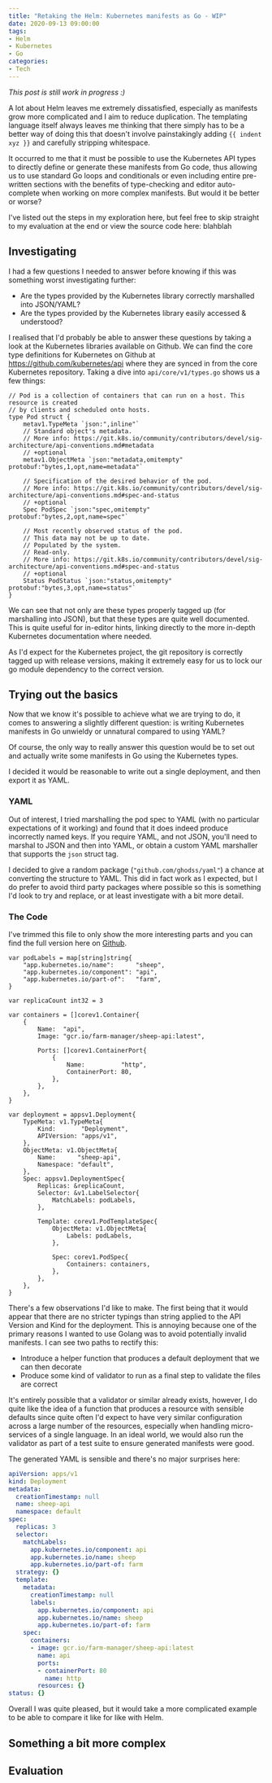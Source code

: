 ```yaml
---
title: "Retaking the Helm: Kubernetes manifests as Go - WIP"
date: 2020-09-13 09:00:00
tags:
- Helm
- Kubernetes
- Go
categories:
- Tech
---
```


*This post is still work in progress :)*

A lot about Helm leaves me extremely dissatisfied, especially as manifests grow more complicated and I aim to reduce
duplication. The templating language itself always leaves me thinking that there simply has to be a better
way of doing this that doesn't involve painstakingly adding ``{{ indent xyz }}`` and carefully stripping whitespace.

It occurred to me that it must be possible to use the Kubernetes API types to directly define or generate these manifests from Go code, thus allowing us to use standard Go loops and conditionals or even including entire pre-written sections with the benefits of type-checking and editor auto-complete when working on more complex manifests. But would it be better or worse?

I've listed out the steps in my exploration here, but feel free to skip straight to my evaluation at the end or view the source code here: blahblah

## Investigating

I had a few questions I needed to answer before knowing if this was something worst investigating further:

- Are the types provided by the Kubernetes library correctly marshalled into JSON/YAML?
- Are the types provided by the Kubernetes library easily accessed & understood?

 I realised that I'd probably be able to answer these questions by taking a look at the Kubernetes libraries available on Github. We can find the core type definitions for Kubernetes on Github at https://github.com/kubernetes/api where they are synced in from the core Kubernetes repository. Taking a dive into ``api/core/v1/types.go`` shows us a few things:

```golang
// Pod is a collection of containers that can run on a host. This resource is created
// by clients and scheduled onto hosts.
type Pod struct {
	metav1.TypeMeta `json:",inline"`
	// Standard object's metadata.
	// More info: https://git.k8s.io/community/contributors/devel/sig-architecture/api-conventions.md#metadata
	// +optional
	metav1.ObjectMeta `json:"metadata,omitempty" protobuf:"bytes,1,opt,name=metadata"`

	// Specification of the desired behavior of the pod.
	// More info: https://git.k8s.io/community/contributors/devel/sig-architecture/api-conventions.md#spec-and-status
	// +optional
	Spec PodSpec `json:"spec,omitempty" protobuf:"bytes,2,opt,name=spec"`

	// Most recently observed status of the pod.
	// This data may not be up to date.
	// Populated by the system.
	// Read-only.
	// More info: https://git.k8s.io/community/contributors/devel/sig-architecture/api-conventions.md#spec-and-status
	// +optional
	Status PodStatus `json:"status,omitempty" protobuf:"bytes,3,opt,name=status"`
}
```

We can see that not only are these types properly tagged up (for marshalling into JSON), but that these types are quite well documented. This is quite useful for in-editor hints, linking directly to the more in-depth Kubernetes documentation where needed.

As I'd expect for the Kubernetes project, the git repository is correctly tagged up with release versions, making it extremely easy for us to lock our go module dependency to the correct version.

## Trying out the basics

Now that we know it's possible to achieve what we are trying to do, it comes to answering a slightly different question: is writing Kubernetes manifests in Go unwieldy or unnatural compared to using YAML?

Of course, the only way to really answer this question would be to set out and actually write some manifests in Go using the Kubernetes types.

I decided it would be reasonable to write out a single deployment, and then export it as YAML.

### YAML

Out of interest, I tried marshalling the pod spec to YAML (with no particular expectations of it working) and found that it does indeed produce incorrectly named keys. If you require YAML, and not JSON, you'll need to marshal to JSON
and then into YAML, or obtain a custom YAML marshaller that supports the ``json`` struct tag.

I decided to give a random package (``"github.com/ghodss/yaml"``) a chance at converting the structure to YAML. This did in fact work as I expected, but I do prefer to avoid third party packages where possible so this is something I'd look to try and replace, or at least investigate with a bit more detail.

### The Code

I've trimmed this file to only show the more interesting parts and you can find the full version here on [Github](https://github.com/strideynet/go-k8s-caac/blob/main/00-basics/basics.go).

```golang
var podLabels = map[string]string{
	"app.kubernetes.io/name":      "sheep",
	"app.kubernetes.io/component": "api",
	"app.kubernetes.io/part-of":   "farm",
}

var replicaCount int32 = 3

var containers = []corev1.Container{
	{
		Name:  "api",
		Image: "gcr.io/farm-manager/sheep-api:latest",

		Ports: []corev1.ContainerPort{
			{
				Name:          "http",
				ContainerPort: 80,
			},
		},
	},
}

var deployment = appsv1.Deployment{
	TypeMeta: v1.TypeMeta{
		Kind:       "Deployment",
		APIVersion: "apps/v1",
	},
	ObjectMeta: v1.ObjectMeta{
		Name:      "sheep-api",
		Namespace: "default",
	},
	Spec: appsv1.DeploymentSpec{
		Replicas: &replicaCount,
		Selector: &v1.LabelSelector{
			MatchLabels: podLabels,
		},

		Template: corev1.PodTemplateSpec{
			ObjectMeta: v1.ObjectMeta{
				Labels: podLabels,
			},

			Spec: corev1.PodSpec{
				Containers: containers,
			},
		},
	},
}
```

There's a few observations I'd like to make. The first being that it would appear that there are no stricter typings than string applied to the API Version and Kind for the deployment. This is annoying because one of the primary reasons I wanted to use Golang was to avoid potentially invalid manifests. I can see two paths to rectify this:

- Introduce a helper function that produces a default deployment that we can then decorate
- Produce some kind of validator to run as a final step to validate the files are correct

It's entirely possible that a validator or similar already exists, however, I do quite like the idea of a function that produces a resource with sensible defaults since quite often I'd expect to have very similar configuration across a large number of the resources, especially when handling micro-services of a single language. In an ideal world, we would also run the validator as part of a test suite to ensure generated manifests were good.

The generated YAML is sensible and there's no major surprises here:

```yaml
apiVersion: apps/v1
kind: Deployment
metadata:
  creationTimestamp: null
  name: sheep-api
  namespace: default
spec:
  replicas: 3
  selector:
    matchLabels:
      app.kubernetes.io/component: api
      app.kubernetes.io/name: sheep
      app.kubernetes.io/part-of: farm
  strategy: {}
  template:
    metadata:
      creationTimestamp: null
      labels:
        app.kubernetes.io/component: api
        app.kubernetes.io/name: sheep
        app.kubernetes.io/part-of: farm
    spec:
      containers:
      - image: gcr.io/farm-manager/sheep-api:latest
        name: api
        ports:
        - containerPort: 80
          name: http
        resources: {}
status: {}
```

Overall I was quite pleased, but it would take a more complicated example to be able to compare it like for like with Helm.

## Something a bit more complex

## Evaluation
